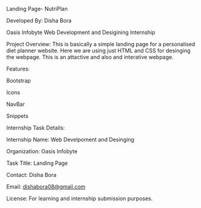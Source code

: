 Landing Page- NutriPlan

Developed By: Disha Bora 

Oasis Infobyte Web Development and Desigining Internship

Project Overview: This is basically a simple landing page for a personalised diet planner website. Here we are using just HTML and CSS for desinging the webpage. This is an attactive and also and interative webpage.

Features:

Bootstrap

Icons

NavBar

Snippets

Internship Task Details:

Internship Name: Web Develpoment and Desinging

Organization: Oasis Infobyte

Task Title: Landing Page

Contact: Disha Bora

Email: dishabora08@gmail.com

License:
For learning and internship submission purposes.

